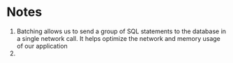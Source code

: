 # Notes

1. Batching allows us to send a group of SQL statements to the database in a single network call. It helps optimize the network and memory usage of our application
2. 